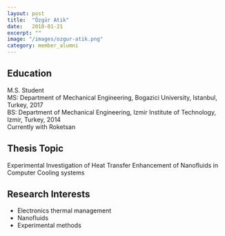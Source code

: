 ```yaml
---
layout: post
title:  "Özgür Atik"
date:   2018-01-21
excerpt: ""
image: "/images/ozgur-atik.png"
category: member_alumni
---
```


## Education
M.S. Student <br>
MS: Department of Mechanical Engineering, Bogazici University, Istanbul, Turkey, 2017    <br>
BS: Department of Mechanical Engineering,  Izmir Institute of Technology, Izmir, Turkey, 2014    <br>
Currently with Roketsan <br>

## Thesis Topic
Experimental Investigation of Heat Transfer Enhancement of Nanofluids in Computer Cooling systems

## Research Interests
- Electronics thermal management
- Nanofluids
- Experimental methods
